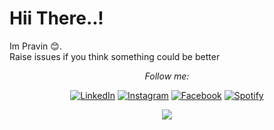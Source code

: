 <h1> Hii There..!</h1><div align="center" width="50">

</div>
Im Pravin 😊. <br>
Raise issues if you think something could be better

<div align="center">

<i>Follow me:</i><br>

<a href="https://www.linkedin.com/in/praveenpandi" target="_blank"><img src="https://img.shields.io/badge/LinkedIn-%230077B5.svg?&style=flat-square&logo=linkedin&logoColor=white" alt="LinkedIn"></a>
<a href="https://www.instagram.com/pravinprp" target="_blank"><img src="https://img.shields.io/badge/Instagram-%23E4405F.svg?&style=flat-square&logo=instagram&logoColor=white" alt="Instagram"></a>
<a href="https://www.facebook.com/pravin.chuck" target="_blank"><img src="https://img.shields.io/badge/Facebook-%231877F2.svg?&style=flat-square&logo=facebook&logoColor=white" alt="Facebook"></a>
<a href="https://open.spotify.com/user/31ooxt5n3kpakfbv4gzygvth72ya?si=PfSt-LbXSNez4jgKyXIqmA&utm_source=copy-link&nd=1" target="_blank"><img src="https://img.shields.io/badge/Spotify-%231ED760.svg?&style=flat-square&logo=spotify&logoColor=white" alt="Spotify"></a>

<a href="My Pubg ID '5771562515'"><img src="https://img.shields.io/badge/-PUBG-yellow">

</div>
